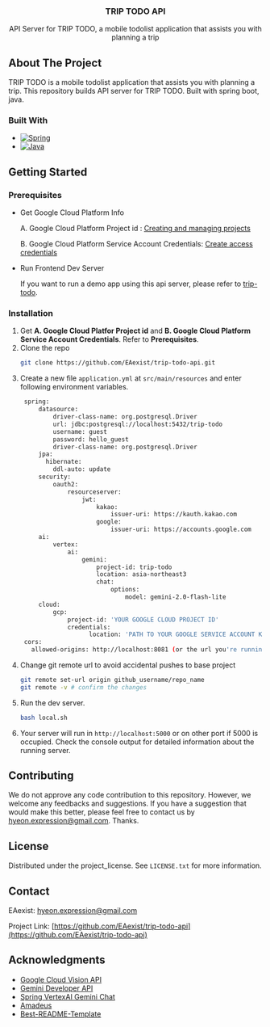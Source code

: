 <!-- Improved compatibility of back to top link: See: https://github.com/othneildrew/Best-README-Template/pull/73 -->
<a id="readme-top"></a>
<!--
*** Thanks for checking out the Best-README-Template. If you have a suggestion
*** that would make this better, please fork the repo and create a pull request
*** or simply open an issue with the tag "enhancement".
*** Don't forget to give the project a star!
*** Thanks again! Now go create something AMAZING! :D
-->



<!-- PROJECT SHIELDS -->
<!--
*** I'm using markdown "reference style" links for readability.
*** Reference links are enclosed in brackets [ ] instead of parentheses ( ).
*** See the bottom of this document for the declaration of the reference variables
*** for contributors-url, forks-url, etc. This is an optional, concise syntax you may use.
*** https://www.markdownguide.org/basic-syntax/#reference-style-links
-->


<!-- PROJECT LOGO -->
<div align="center">
<h3 align="center">TRIP TODO API</h3>
  <p align="center">
    API Server for TRIP TODO, a mobile todolist application that assists you with planning a trip 
  </p>
</div>



<!-- TABLE OF CONTENTS -->



<!-- ABOUT THE PROJECT -->
## About The Project

  TRIP TODO is a mobile todolist application that assists you with planning a trip. This repository builds API server for TRIP TODO. Built with spring boot, java.

### Built With

* [![Spring][Spring]][Spring-url]
* [![Java][Java]][Java-url]
  


<!-- GETTING STARTED -->
## Getting Started

### Prerequisites

* Get Google Cloud Platform Info
  
  A.  Google Cloud Platform Project id : [Creating and managing projects](https://cloud.google.com/resource-manager/docs/creating-managing-projects)

  
  B.  Google Cloud Platform Service Account Credentials: [Create access credentials](https://developers.google.com/workspace/guides/create-credentials)

  
* Run Frontend Dev Server

  If you want to run a demo app using this api server, please refer to [trip-todo](https://github.com/EAexist/trip-todo).
  



### Installation

1. Get **A. Google Cloud Platfor Project id** and **B. Google Cloud Platform Service Account Credentials**. Refer to **Prerequisites**.
2. Clone the repo
   ```sh
   git clone https://github.com/EAexist/trip-todo-api.git
   ```
3. Create a new file `application.yml` at `src/main/resources` and enter following environment variables.
   ```sh
    spring:
        datasource:
            driver-class-name: org.postgresql.Driver
            url: jdbc:postgresql://localhost:5432/trip-todo
            username: guest
            password: hello_guest
            driver-class-name: org.postgresql.Driver
        jpa:
          hibernate:
            ddl-auto: update
        security:
            oauth2:
                resourceserver:
                    jwt:
                        kakao:
                            issuer-uri: https://kauth.kakao.com
                        google:
                            issuer-uri: https://accounts.google.com
        ai:
            vertex:
                ai:
                    gemini:
                        project-id: trip-todo
                        location: asia-northeast3
                        chat:
                            options:
                                model: gemini-2.0-flash-lite 
        cloud:
            gcp:
                project-id: 'YOUR GOOGLE CLOUD PROJECT ID'
                credentials:
                      location: 'PATH TO YOUR GOOGLE SERVICE ACCOUNT KEY FILE (Place it under src/main/resources)'
    cors:
      allowed-origins: http://localhost:8081 (or the url you're running client app)
   ```
4. Change git remote url to avoid accidental pushes to base project
   ```sh
   git remote set-url origin github_username/repo_name
   git remote -v # confirm the changes
   ```
5. Run the dev server. 
   ```sh
   bash local.sh
   ```
6. Your server will run in `http://localhost:5000` or on other port if 5000 is occupied. Check the console output for detailed information about the running server.  
   



<!-- CONTRIBUTING -->
## Contributing

We do not approve any code contribution to this repository. However, we welcome any feedbacks and suggestions. If you have a suggestion that would make this better, please feel free to contact us by hyeon.expression@gmail.com. Thanks.  




<!-- LICENSE -->
## License

Distributed under the project_license. See `LICENSE.txt` for more information.  




<!-- CONTACT -->
## Contact

EAexist: hyeon.expression@gmail.com


Project Link: [https://github.com/EAexist/trip-todo-api](https://github.com/EAexist/trip-todo-api)




<!-- ACKNOWLEDGMENTS -->
## Acknowledgments

* [Google Cloud Vision API](https://cloud.google.com/vision/docs)
* [Gemini Developer API](https://ai.google.dev/gemini-api/docs)
* [Spring VertexAI Gemini Chat](https://docs.spring.io/spring-ai/reference/api/chat/vertexai-gemini-chat.html)
* [Amadeus](https://developers.amadeus.com/)
* [Best-README-Template](https://github.com/EAexist/Best-README-Template)



<!-- MARKDOWN LINKS & IMAGES -->
<!-- https://www.markdownguide.org/basic-syntax/#reference-style-links -->
[Spring]: https://img.shields.io/badge/SpringBoot-6DB33F?style=for-the-badge&logo=Spring&logoColor=white
[Spring-url]: https://docs.spring.io/spring-boot/index.html
[Java]: https://img.shields.io/badge/Java-ED8B00?style=for-the-badge&logo=openjdk&logoColor=white
[Java-url]: https://www.oracle.com/java/
